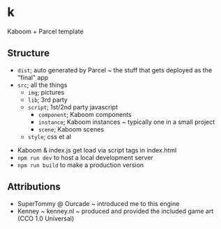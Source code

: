 # k


Kaboom + Parcel template


## Structure

- `dist`; auto generated by Parcel ~ the stuff that gets deployed as the "final" app
- `src`; all the things
  - `img`; pictures
  - `lib`; 3rd party
  - `script`; 1st/2nd party javascript
    - `component`; Kaboom components
    - `instance`; Kaboom instances ~ typically one in a small project
    - `scene`; Kaboom scenes
  - `style`; css et al

* Kaboom & index.js get load via script tags in index.html
* `npm run dev` to host a local development server
* `npm run build` to make a production version


## Attributions

- SuperTommy @ Ourcade ~ introduced me to this engine
- Kenney ~ kenney.nl ~ produced and provided the included game art (CCO 1.0 Universal)